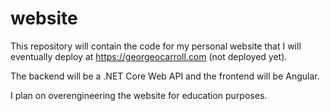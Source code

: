 # website

This repository will contain the code for my personal website that I will eventually deploy at https://georgeocarroll.com (not deployed yet).

The backend will be a .NET Core Web API and the frontend will be Angular.

I plan on overengineering the website for education purposes.

